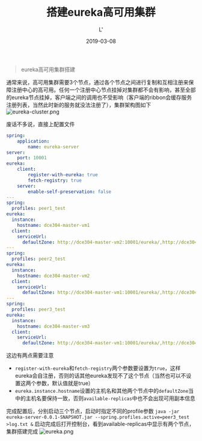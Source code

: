 ﻿---
title: "搭建eureka高可用集群"
date: 2019-03-08
excerpt: "eureka高可用集群搭建"
description: "eureka高可用集群搭建"
gitalk: true
image: "https://lupeier.cn-sh2.ufileos.com/architecture-athens-building-164336.jpg"
author: L'
tags:
    - Spring Cloud
categories: [ Tech ]
---

>eureka高可用集群搭建

通常来说，高可用集群需要3个节点，通过各个节点之间进行复制和互相注册来保障注册中心的高可用。任何一个注册中心节点挂掉对集群都不会有影响，甚至全部的eureka节点挂掉，客户端之间的调用也不受影响（客户端的ribbon会缓存服务注册列表，当然此时新的服务就没法注册了），集群架构图如下
![eureka-cluster.png](https://upload-images.jianshu.io/upload_images/14871146-4de9ba7fd9f2ba01.png?imageMogr2/auto-orient/strip%7CimageView2/2/w/1240)

废话不多说，直接上配置文件

```yaml
spring:
    application:
        name: eureka-server
server:
    port: 10001
eureka:
    client:
        register-with-eureka: true
        fetch-registry: true
    server:
        enable-self-preservation: false
---
spring:
  profiles: peer1_test
eureka:
  instance:
    hostname: dce304-master-vm1
  client:
    serviceUrl:
      defaultZone: http://dce304-master-vm2:10001/eureka/,http://dce304-master-vm3:10001/eureka/
---
spring:
  profiles: peer2_test
eureka:
  instance:
    hostname: dce304-master-vm2
  client:
    serviceUrl:
      defaultZone: http://dce304-master-vm1:10001/eureka/,http://dce304-master-vm3:10001/eureka/
---
spring:
  profiles: peer3_test
eureka:
  instance:
    hostname: dce304-master-vm3
  client:
    serviceUrl:
      defaultZone: http://dce304-master-vm1:10001/eureka/,http://dce304-master-vm2:10001/eureka/
```

这边有两点需要注意

- `register-with-eureka`和`fetch-registry`两个参数要设置为`true`，这样eureka会自注册，否则的话其他eureka发现不了这个节点（当然也可以不设置这两个参数，默认值就是true）
- `eureka.instance.hostname`设置的主机名和其他两个节点中的`defaultZone`当中的主机名要保持一致，否则`available-replicas`中也不会出现可用副本信息

完成配置后，分别启动三个节点，启动时指定不同的profile参数
`java -jar eureka-server-0.0.1-SNAPSHOT.jar --spring.profiles.active=peer3_test >log.txt &`
启动完成后打开控制台，看到available-replicas中显示有两个节点，集群搭建完成
![eureka.png](https://upload-images.jianshu.io/upload_images/14871146-f9cd9270acb209ea.png?imageMogr2/auto-orient/strip%7CimageView2/2/w/1240)
